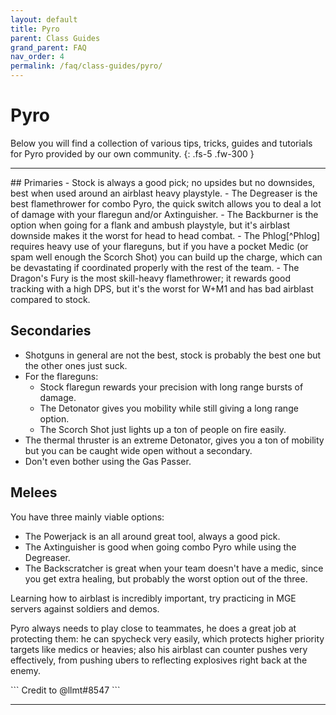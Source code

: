 ```yaml
---
layout: default
title: Pyro
parent: Class Guides
grand_parent: FAQ
nav_order: 4
permalink: /faq/class-guides/pyro/
---
```


# Pyro
Below you will find a collection of various tips, tricks, guides and tutorials for Pyro provided by our own community.
{: .fs-5 .fw-300 }

---

<div class="code-example" markdown="1">
## Primaries 
- Stock is always a good pick; no upsides but no downsides, best when used around an airblast heavy playstyle.
- The Degreaser is the best flamethrower for combo Pyro, the quick switch allows you to deal a lot of damage with your flaregun and/or Axtinguisher.
- The Backburner is the option when going for a flank and ambush playstyle, but it's airblast downside makes it the worst for head to head combat.
- The Phlog[^Phlog] requires heavy use of your flareguns, but if you have a pocket Medic (or spam well enough the Scorch Shot) you can build up the charge, which can be devastating if coordinated properly with the rest of the team.
- The Dragon's Fury is the most skill-heavy flamethrower; it rewards good tracking with a high DPS, but it's the worst for W+M1 and has bad airblast compared to stock.

## Secondaries
- Shotguns in general are not the best, stock is probably the best one but the other ones just suck.
- For the flareguns:
  - Stock flaregun rewards your precision with long range bursts of damage.
  - The Detonator gives you mobility while still giving a long range option. 
  - The Scorch Shot just lights up a ton of people on fire easily. 
- The thermal thruster is an extreme Detonator, gives you a ton of mobility but you can be caught wide open without a secondary.
- Don't even bother using the Gas Passer.

## Melees
You have three mainly viable options: 
- The Powerjack is an all around great tool, always a good pick.
- The Axtinguisher is good when going combo Pyro while using the Degreaser.
- The Backscratcher is great when your team doesn't have a medic, since you get extra healing, but probably the worst option out of the three.

Learning how to airblast is incredibly important, try practicing in MGE servers against soldiers and demos.

Pyro always needs to play close to teammates, he does a great job at protecting them: he can spycheck very easily, which protects higher priority targets like medics or heavies; also his airblast can counter pushes very effectively, from pushing ubers to reflecting explosives right back at the enemy.
</div>
```
Credit to @llmt#8547
```

---

[^Phlog]: Phlogistinator

